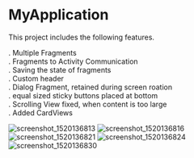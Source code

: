 # MyApplication

This project includes the following features.

. Multiple Fragments<br>
. Fragments to Activity Communication<br>
. Saving the state of fragments<br>
. Custom header<br>
. Dialog Fragment, retained during screen roation<br>
. equal sized sticky buttons placed at bottom<br>
. Scrolling View fixed, when content is too large<br>
. Added CardViews

![screenshot_1520136813](https://user-images.githubusercontent.com/35017012/36942079-a1d46c22-1f38-11e8-827a-322cac35a095.png)
![screenshot_1520136816](https://user-images.githubusercontent.com/35017012/36942080-a1e86312-1f38-11e8-8a46-26f0e659b37e.png)
![screenshot_1520136821](https://user-images.githubusercontent.com/35017012/36942081-a1fdc36a-1f38-11e8-9bcf-26351cfbff38.png)
![screenshot_1520136824](https://user-images.githubusercontent.com/35017012/36942082-a20def74-1f38-11e8-9921-481631525de1.png)
![screenshot_1520136830](https://user-images.githubusercontent.com/35017012/36942083-a2209296-1f38-11e8-830f-55d8a6e2074b.png)

